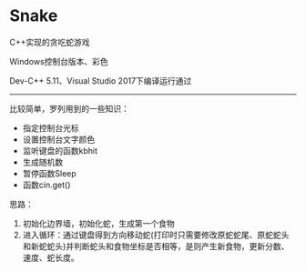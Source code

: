 # Snake
C++实现的贪吃蛇游戏

Windows控制台版本、彩色

Dev-C++ 5.11、Visual Studio 2017下编译运行通过

---

比较简单，罗列用到的一些知识：
- 指定控制台光标
- 设置控制台文字颜色
- 监听键盘的函数kbhit
- 生成随机数
- 暂停函数Sleep
- 函数cin.get()

思路：
1. 初始化边界墙，初始化蛇，生成第一个食物
2. 进入循环：通过键盘得到方向移动蛇(打印时只需要修改原蛇蛇尾、原蛇蛇头和新蛇蛇头)并判断蛇头和食物坐标是否相等，是则产生新食物，更新分数、速度、蛇长度。
